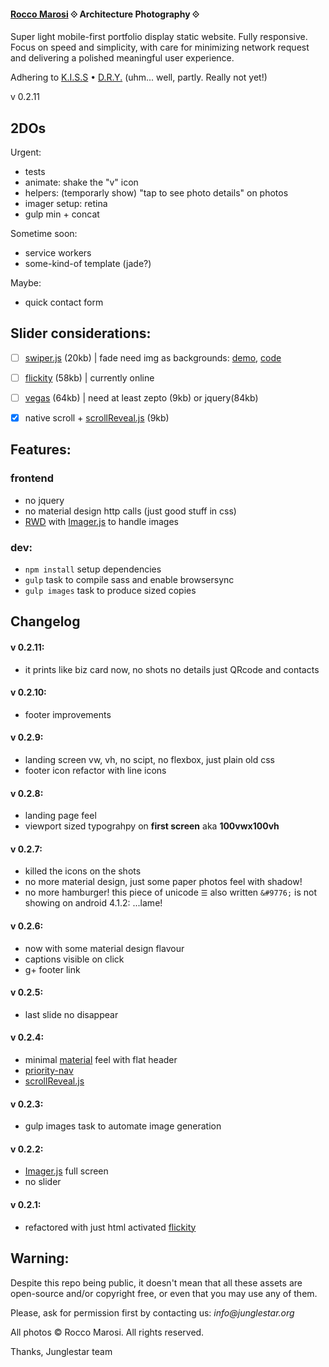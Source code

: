 #### [Rocco Marosi](http://roccomarosi.com) ⟐ Architecture Photography ⟐

Super light mobile-first portfolio display static website. Fully responsive. Focus on speed and simplicity, with care for minimizing network request and delivering a polished meaningful user experience.

Adhering to [K.I.S.S](https://en.wikipedia.org/wiki/KISS_principle) • [D.R.Y.](https://en.wikipedia.org/wiki/Don%27t_repeat_yourself) (uhm... well, partly. Really not yet!)

v 0.2.11


## 2DOs

Urgent:

- tests
- animate: shake the "v" icon
- helpers: (temporarly show) "tap to see photo details" on photos
- imager setup: retina
- gulp min + concat

Sometime soon:

- service workers
- some-kind-of template (jade?)

Maybe:

- quick contact form


## Slider considerations:

- [ ] [swiper.js](http://www.idangero.us/swiper/) (20kb) | fade need img as backgrounds: [demo](http://www.idangero.us/swiper/demos/16-effect-fade.html), [code](https://github.com/nolimits4web/Swiper/blob/master/demos/16-effect-fade.html)
- [ ] [flickity](http://flickity.metafizzy.co/) (58kb) | currently online
- [ ] [vegas](https://github.com/jaysalvat/vegas) (64kb) | need at least zepto (9kb) or jquery(84kb)
- [X] native scroll + [scrollReveal.js](https://github.com/jlmakes/scrollReveal.js/tree/master) (9kb)




## Features:
### frontend
- no jquery
- no material design http calls (just good stuff in css)
- [RWD](https://en.wikipedia.org/wiki/Responsive_web_design) with [Imager.js](https://github.com/BBC-News/Imager.js/) to handle images

### dev:
- `npm install` setup dependencies
- `gulp` task to compile sass and enable browsersync
- `gulp images` task to produce sized copies


## Changelog

#### v 0.2.11:
- it prints like biz card now, no shots no details just QRcode and contacts

#### v 0.2.10:
- footer improvements

#### v 0.2.9:
- landing screen vw, vh, no scipt, no flexbox, just plain old css
- footer icon refactor with line icons

#### v 0.2.8:
- landing page feel
- viewport sized typograhpy on **first screen** aka **100vwx100vh**

#### v 0.2.7:
- killed the icons on the shots
- no more material design, just some paper photos feel with shadow!
- no more hamburger! this piece of unicode `☰` also written `&#9776;` is not showing on android 4.1.2:  ...lame!

#### v 0.2.6:
- now with some material design flavour
- captions visible on click
- g+ footer link

#### v 0.2.5:
- last slide no disappear

#### v 0.2.4:
- minimal [material](https://github.com/google/material-design-lite) feel with flat header
- [priority-nav](https://github.com/gijsroge/priority-navigation)
- [scrollReveal.js](https://github.com/jlmakes/scrollReveal.js/tree/master)

#### v 0.2.3:
- gulp images task to automate image generation

#### v 0.2.2:
 - [Imager.js](https://github.com/BBC-News/Imager.js) full screen
 - no slider

#### v 0.2.1:
- refactored with just html activated [flickity](http://flickity.metafizzy.co/)



## Warning:

Despite this repo being public, it doesn't mean that all these assets are open-source and/or copyright free, or even that you may use any of them.

Please, ask for permission first by contacting us: _info@junglestar.org_

All photos © Rocco Marosi. All rights reserved.

Thanks, Junglestar team
